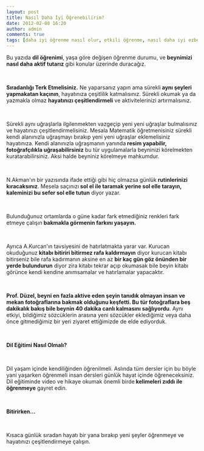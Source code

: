 ```yaml
---
layout: post
title: Nasıl Daha İyi Öğrenebilirim?
date: 2012-02-08 16:20
author: admin
comments: true
tags: [daha iyi öğrenme nasıl olur, etkili öğrenme, nasıl daha iyi ezberlerim, nasıl iyi öğrenirim, Rehberlik ]
---
```

Bu yazıda <strong>dil öğrenimi</strong>, yaşa göre değişen öğrenme durumu, ve <strong>beynimizi nasıl daha aktif tutarız</strong> gibi konular üzerinde duracağız.

&nbsp;

<strong>Sıradanlığı Terk Etmelisiniz.</strong>
Ne yaparsanız yapın ama sürekli<strong> aynı şeyleri yapmakatan kaçının</strong>, hayatınıza çeşitlilik katmalısınız. Sürekli okumak ya da yazmakla olmaz <strong>hayatınızı çeşitlendirmeli</strong> ve aktivitelerinizi artırmalısınız.

&nbsp;

Sürekli aynı uğraşlarla ilgilenmekten vazgeçip yeni yeni uğraşlar bulmalısınız ve hayatınızı çeşitlendirmelisiniz. Mesala Matematik öğretmenisiniz sürekli kendi alanınızla uğraşmayı bırakıp yeni yeni uğraşlar eklemelisiniz hayatınıza. Kendi alanınızla uğraşmanın yanında<strong> resim yapabilir, fotoğrafçılıkla uğraşabilirsiniz</strong> bu tür uygulamalarla beyninizi körelmekten kuratarabilirsiniz. Aksi halde beyniniz körelmeye mahkumdur.

&nbsp;

N.Akman'ın bir yazısında ifade ettiği gibi hiç olmazsa günlük<strong> rutinlerinizi kıracaksınız</strong>. Mesela saçınızı<strong> sol el ile taramak yerine sol elle tarayın, kaleminizi bu sefer sol elle tutun</strong> diyor yazar.

&nbsp;

Bulunduğunuz ortamlarda o güne kadar fark etmediğiniz renkleri fark etmeye çalışın <strong>bakmakla görmenin farkını yaşayın.</strong>

&nbsp;

Ayrıca A.Kurcan'ın tavsiyesini de hatırlatmakta yarar var. Kurucan okuduğunuz<strong> kitabı bitiriri bitirmez rafa kaldırmayın</strong> diyor kurucan kitabı bitirseniz bile rafa kadırmanın aksine en az <strong>bir kaç gün göz önünden bir yerde bulundurun</strong> diyor zira kitabı tekrar açıp okumasak bile beyin kitabı görünce kendi kendine anımsamalar ve hatırlamalar yapacaktır.

&nbsp;

<strong>Prof. Düzel, beyni en fazla aktive eden şeyin tanıdık olmayan insan ve mekan fotoğraflarına bakmak olduğunu keşfetti. Bu tür fotoğraflara beş dakikalık bakış bile beynin 40 dakika canlı kalmasını sağlıyordu</strong>. Aynı etkiyi, bildiğimiz sözcüklerin arasına yeni sözcükler eklediğimiz veya daha önce gitmediğimiz bir yeri ziyaret ettiğimizde de elde ediyorduk.

&nbsp;

<strong>Dil Eğitimi Nasıl Olmalı?</strong>

&nbsp;

Dil yaşam içinde kendiliğinden öğrenilmeli. Aslında tüm dersler için bu böyle yani yaşarken öğrenmeli insan dersleri günlük hayat içinde öğreneceksiniz. Dil eğitiminde video ve hikaye okumak önemli birde<strong> kelimeleri zıddı ile öğrenmeye</strong> gayret edin.

&nbsp;

<strong>Bitirirken...</strong>

&nbsp;

Kısaca günlük sıradan hayatı bir yana bırakıp yeni şeyler öğrenmeye ve hayatınızı çeşitlendirmeye çalışın.

&nbsp;

&nbsp;
